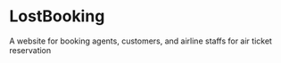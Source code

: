 # LostBooking
A website for booking agents, customers, and airline staffs for air ticket reservation

